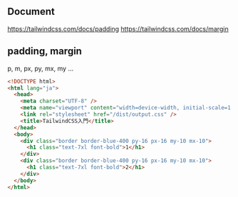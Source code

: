 ## Document

https://tailwindcss.com/docs/padding
https://tailwindcss.com/docs/margin

## padding, margin

p, m, px, py, mx, my ...

```html
<!DOCTYPE html>
<html lang="ja">
  <head>
    <meta charset="UTF-8" />
    <meta name="viewport" content="width=device-width, initial-scale=1.0" />
    <link rel="stylesheet" href="/dist/output.css" />
    <title>TailwindCSS入門</title>
  </head>
  <body>
    <div class="border border-blue-400 py-16 px-16 my-10 mx-10">
      <h1 class="text-7xl font-bold">1</h1>
    </div>
    <div class="border border-blue-400 py-16 px-16 my-10 mx-10">
      <h1 class="text-7xl font-bold">2</h1>
    </div>
  </body>
</html>
```